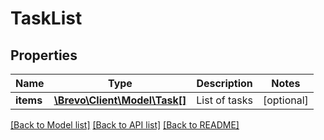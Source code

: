 # TaskList

## Properties
Name | Type | Description | Notes
------------ | ------------- | ------------- | -------------
**items** | [**\Brevo\Client\Model\Task[]**](Task.md) | List of tasks | [optional] 

[[Back to Model list]](../../README.md#documentation-for-models) [[Back to API list]](../../README.md#documentation-for-api-endpoints) [[Back to README]](../../README.md)


